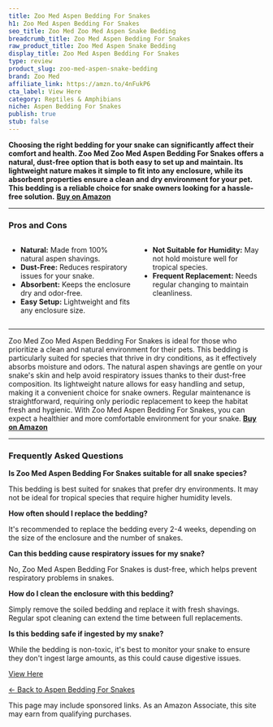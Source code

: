 ```yaml
---
title: Zoo Med Aspen Bedding For Snakes
h1: Zoo Med Aspen Bedding For Snakes
seo_title: Zoo Med Zoo Med Aspen Snake Bedding
breadcrumb_title: Zoo Med Aspen Bedding For Snakes
raw_product_title: Zoo Med Aspen Snake Bedding
display_title: Zoo Med Aspen Bedding For Snakes
type: review
product_slug: zoo-med-aspen-snake-bedding
brand: Zoo Med
affiliate_link: https://amzn.to/4nFukP6
cta_label: View Here
category: Reptiles & Amphibians
niche: Aspen Bedding For Snakes
publish: true
stub: false
---
```


<div id="intro" class="full-width">
  <p><strong>Choosing the right bedding for your snake can significantly affect their comfort and health. Zoo Med Zoo Med Aspen Bedding For Snakes offers a natural, dust-free option that is both easy to set up and maintain. Its lightweight nature makes it simple to fit into any enclosure, while its absorbent properties ensure a clean and dry environment for your pet. This bedding is a reliable choice for snake owners looking for a hassle-free solution.</strong> <a href="https://amzn.to/4nFukP6" rel="nofollow sponsored noopener" target="_blank"><strong>Buy on Amazon</strong></a></p>
</div>

<hr />
<h3 id="pros-cons">Pros and Cons</h3>
<div class="pc-grid" style="display:grid;grid-template-columns:1fr 1fr;gap:16px;">
  <ul>
    <li><strong>Natural:</strong> Made from 100% natural aspen shavings.</li>
    <li><strong>Dust-Free:</strong> Reduces respiratory issues for your snake.</li>
    <li><strong>Absorbent:</strong> Keeps the enclosure dry and odor-free.</li>
    <li><strong>Easy Setup:</strong> Lightweight and fits any enclosure size.</li>
  </ul>
  <ul>
    <li><strong>Not Suitable for Humidity:</strong> May not hold moisture well for tropical species.</li>
    <li><strong>Frequent Replacement:</strong> Needs regular changing to maintain cleanliness.</li>
  </ul>
</div>
<hr />

<div class="full-width">
  <p>Zoo Med Zoo Med Aspen Bedding For Snakes is ideal for those who prioritize a clean and natural environment for their pets. This bedding is particularly suited for species that thrive in dry conditions, as it effectively absorbs moisture and odors. The natural aspen shavings are gentle on your snake's skin and help avoid respiratory issues thanks to their dust-free composition. Its lightweight nature allows for easy handling and setup, making it a convenient choice for snake owners. Regular maintenance is straightforward, requiring only periodic replacement to keep the habitat fresh and hygienic. With Zoo Med Aspen Bedding For Snakes, you can expect a healthier and more comfortable environment for your snake. <a href="https://amzn.to/4nFukP6" rel="nofollow sponsored noopener" target="_blank"><strong>Buy on Amazon</strong></a></p>
</div>

<hr />
<h3 id="faqs">Frequently Asked Questions</h3>

<p><strong>Is Zoo Med Aspen Bedding For Snakes suitable for all snake species?</strong></p>
<p>This bedding is best suited for snakes that prefer dry environments. It may not be ideal for tropical species that require higher humidity levels.</p>

<p><strong>How often should I replace the bedding?</strong></p>
<p>It's recommended to replace the bedding every 2-4 weeks, depending on the size of the enclosure and the number of snakes.</p>

<p><strong>Can this bedding cause respiratory issues for my snake?</strong></p>
<p>No, Zoo Med Aspen Bedding For Snakes is dust-free, which helps prevent respiratory problems in snakes.</p>

<p><strong>How do I clean the enclosure with this bedding?</strong></p>
<p>Simply remove the soiled bedding and replace it with fresh shavings. Regular spot cleaning can extend the time between full replacements.</p>

<p><strong>Is this bedding safe if ingested by my snake?</strong></p>
<p>While the bedding is non-toxic, it's best to monitor your snake to ensure they don't ingest large amounts, as this could cause digestive issues.</p>
<p><a class="btn" href="https://amzn.to/4nFukP6" target="_blank" rel="nofollow sponsored noopener">View Here</a></p>
<p><a href="/roundups/reptiles-amphibians/aspen-bedding-for-snakes/">← Back to Aspen Bedding For Snakes</a></p>
<aside class="disclosure">This page may include sponsored links. As an Amazon Associate, this site may earn from qualifying purchases.</aside>
